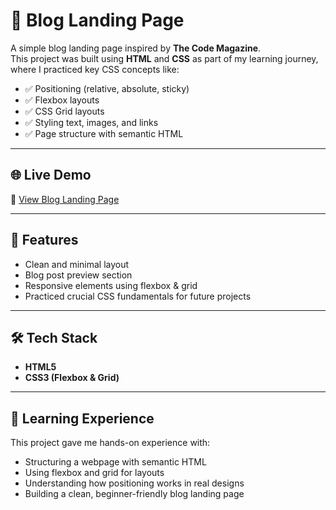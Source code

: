 # 📘 Blog Landing Page

A simple blog landing page inspired by **The Code Magazine**.  
This project was built using **HTML** and **CSS** as part of my learning journey, where I practiced key CSS concepts like:

- ✅ Positioning (relative, absolute, sticky)
- ✅ Flexbox layouts
- ✅ CSS Grid layouts
- ✅ Styling text, images, and links
- ✅ Page structure with semantic HTML

---

## 🌐 Live Demo
🔗 [View Blog Landing Page](https://rh29152.github.io/blog-landing-page/)

---

## 🚀 Features
- Clean and minimal layout
- Blog post preview section
- Responsive elements using flexbox & grid
- Practiced crucial CSS fundamentals for future projects

---

## 🛠️ Tech Stack
- **HTML5**
- **CSS3 (Flexbox & Grid)**

---

## 📖 Learning Experience
This project gave me hands-on experience with:
- Structuring a webpage with semantic HTML
- Using flexbox and grid for layouts
- Understanding how positioning works in real designs
- Building a clean, beginner-friendly blog landing page

